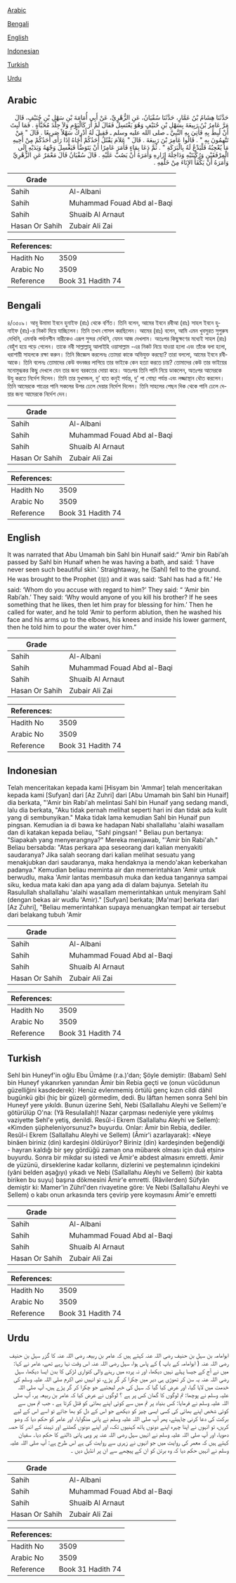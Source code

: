[Arabic](#arabic)

[Bengali](#bengali)

[English](#english)

[Indonesian](#indonesian)

[Turkish](#turkish)

[Urdu](#urdu)

## Arabic


<div dir="rtl" lang="ar" style={{fontSize:'larger',backgroundColor:'#f8f9fa',padding:20}}>
حَدَّثَنَا هِشَامُ بْنُ عَمَّارٍ، حَدَّثَنَا سُفْيَانُ، عَنِ الزُّهْرِيِّ، عَنْ أَبِي أُمَامَةَ بْنِ سَهْلِ بْنِ حُنَيْفٍ، قَالَ مَرَّ عَامِرُ بْنُ رَبِيعَةَ بِسَهْلِ بْنِ حُنَيْفٍ وَهُوَ يَغْتَسِلُ فَقَالَ لَمْ أَرَ كَالْيَوْمِ وَلاَ جِلْدَ مُخَبَّأَةٍ ‏.‏ فَمَا لَبِثَ أَنْ لُبِطَ بِهِ فَأُتِيَ بِهِ النَّبِيَّ ـ صلى الله عليه وسلم ـ فَقِيلَ لَهُ أَدْرِكْ سَهْلاً صَرِيعًا ‏.‏ قَالَ ‏"‏ مَنْ تَتَّهِمُونَ بِهِ ‏"‏ ‏.‏ قَالُوا عَامِرَ بْنَ رَبِيعَةَ ‏.‏ قَالَ ‏"‏ عَلاَمَ يَقْتُلُ أَحَدُكُمْ أَخَاهُ إِذَا رَأَى أَحَدُكُمْ مِنْ أَخِيهِ مَا يُعْجِبُهُ فَلْيَدْعُ لَهُ بِالْبَرَكَةِ ‏"‏ ‏.‏ ثُمَّ دَعَا بِمَاءٍ فَأَمَرَ عَامِرًا أَنْ يَتَوَضَّأَ فَيَغْسِلَ وَجْهَهُ وَيَدَيْهِ إِلَى الْمِرْفَقَيْنِ وَرُكْبَتَيْهِ وَدَاخِلَةَ إِزَارِهِ وَأَمَرَهُ أَنْ يَصُبَّ عَلَيْهِ ‏.‏ قَالَ سُفْيَانُ قَالَ مَعْمَرٌ عَنِ الزُّهْرِيِّ وَأَمَرَهُ أَنْ يَكْفَأَ الإِنَاءَ مِنْ خَلْفِهِ ‏.‏
</div>
<div style={{backgroundColor:'#f8f9fa',padding:20, marginBottom: 10}}><table> <thead> <tr> <th>Grade</th> <th></th> </tr> </thead> <tbody> <tr><td>Sahih</td><td>Al-Albani</td></tr><tr><td>Sahih</td><td>Muhammad Fouad Abd al-Baqi</td></tr><tr><td>Sahih</td><td>Shuaib Al Arnaut</td></tr><tr><td>Hasan Or Sahih</td><td>Zubair Ali Zai</td></tr></tbody></table><table> <thead> <tr> <th>References:</th> <th></th> </tr> </thead> <tbody><tr><td>Hadith No</td><td>3509</td></tr><tr><td>Arabic No</td><td>3509</td></tr><tr><td>Reference</td><td>Book 31 Hadith 74</td></tr></tbody></table></div>

## Bengali


<div dir="ltr" lang="bn" style={{fontSize:'larger',backgroundColor:'#f8f9fa',padding:20}}>
৪/৩৫০৯। আবূ উমামা ইবনে হুনাইফ (রাঃ) থেকে বর্ণিত। তিনি বলেন, আমের ইবনে রবীআ (রাঃ) সাহল ইবনে হুনাইফ (রাঃ)-র নিকট দিয়ে যাচ্ছিলেন। তিনি তখন গোসল করছিলেন। আমের (রাঃ) বলেন, আমি এমন খুবসুরত সুপুরুষ দেখিনি, এমনকি পর্দানশীন নারীকেও এরূপ সুন্দর দেখিনি, যেমন আজ দেখলাম। অতঃপর কিছুক্ষণের মধ্যেই সাহল (রাঃ) বেহুঁশ হয়ে পড়ে গেলেন। তাকে নবী সাল্লাল্লাহু আলাইহি ওয়াসাল্লাম -এর নিকট নিয়ে যাওয়া হলো এবং তাঁকে বলা হলো, ধরাশায়ী সাহলকে রক্ষা করুন। তিনি জিজ্ঞেস করলেনঃ তোমরা কাকে অভিযুক্ত করছো? তারা বললো, আমের ইবনে রবীআকে। তিনি বলেনঃ তোমাদের কেউ বদনজর লাগিয়ে তার ভাইকে কেন হত্যা করতে চায়? তোমাদের কেউ তার ভাইয়ের মনোমুগ্ধকর কিছু দেখলে যেন তার জন্য বরকতের দোয়া করে। অতঃপর তিনি পানি নিয়ে ডাকলেন, অতঃপর আমেরকে উযু করতে নির্দেশ দিলেন। তিনি তার মুখমন্ডল, দু’ হাত কনুই পর্যন্ত, দু’ পা গোছা পর্যন্ত এবং লজ্জাস্থান ধৌত করলেন। তিনি আমেরকে পাত্রের পানি সকলের উপর ঢেলে দেয়ার নির্দেশ দিলেন। তিনি সাহলের পেছন দিক থেকে পানি ঢেলে দেয়ার জন্য আমেরকে নির্দেশ দেন।
</div>
<div style={{backgroundColor:'#f8f9fa',padding:20, marginBottom: 10}}><table> <thead> <tr> <th>Grade</th> <th></th> </tr> </thead> <tbody> <tr><td>Sahih</td><td>Al-Albani</td></tr><tr><td>Sahih</td><td>Muhammad Fouad Abd al-Baqi</td></tr><tr><td>Sahih</td><td>Shuaib Al Arnaut</td></tr><tr><td>Hasan Or Sahih</td><td>Zubair Ali Zai</td></tr></tbody></table><table> <thead> <tr> <th>References:</th> <th></th> </tr> </thead> <tbody><tr><td>Hadith No</td><td>3509</td></tr><tr><td>Arabic No</td><td>3509</td></tr><tr><td>Reference</td><td>Book 31 Hadith 74</td></tr></tbody></table></div>

## English


<div dir="ltr" lang="en" style={{fontSize:'larger',backgroundColor:'#f8f9fa',padding:20}}>
It was narrated that Abu Umamah bin Sahl bin Hunaif said:“ ‘Amir bin Rabi’ah passed by Sahl bin Hunaif when he was having a bath, and said: ‘I have never seen such beautiful skin.’ Straightaway, he (Sahl) fell to the ground. He was brought to the Prophet (ﷺ) and it was said: ‘Sahl has had a fit.’ He said: ‘Whom do you accuse with regard to him?’ They said: “ ‘Amir bin Rabi’ah.’ They said: ‘Why would anyone of you kill his brother? If he sees something that he likes, then let him pray for blessing for him.’ Then he called for water, and he told ‘Amir to perform ablution, then he washed his face and his arms up to the elbows, his knees and inside his lower garment, then he told him to pour the water over him.”
</div>
<div style={{backgroundColor:'#f8f9fa',padding:20, marginBottom: 10}}><table> <thead> <tr> <th>Grade</th> <th></th> </tr> </thead> <tbody> <tr><td>Sahih</td><td>Al-Albani</td></tr><tr><td>Sahih</td><td>Muhammad Fouad Abd al-Baqi</td></tr><tr><td>Sahih</td><td>Shuaib Al Arnaut</td></tr><tr><td>Hasan Or Sahih</td><td>Zubair Ali Zai</td></tr></tbody></table><table> <thead> <tr> <th>References:</th> <th></th> </tr> </thead> <tbody><tr><td>Hadith No</td><td>3509</td></tr><tr><td>Arabic No</td><td>3509</td></tr><tr><td>Reference</td><td>Book 31 Hadith 74</td></tr></tbody></table></div>

## Indonesian


<div dir="ltr" lang="id" style={{fontSize:'larger',backgroundColor:'#f8f9fa',padding:20}}>
Telah menceritakan kepada kami [Hisyam bin 'Ammar] telah menceritakan kepada kami [Sufyan] dari [Az Zuhri] dari [Abu Umamah bin Sahl bin Hunaif] dia berkata, "'Amir bin Rabi'ah melintasi Sahl bin Hunaif yang sedang mandi, lalu dia berkata, "Aku tidak pernah melihat seperti hari ini dan tidak ada kulit yang di sembunyikan." Maka tidak lama kemudian Sahl bin Hunaif pun pingsan. Kemudian ia di bawa ke hadapan Nabi shallallahu 'alaihi wasallam dan di katakan kepada beliau, "Sahl pingsan! " Beliau pun bertanya: "Siapakah yang menyerangnya?" Mereka menjawab, "'Amir bin Rabi'ah." Beliau bersabda: "Atas perkara apa seseorang dari kalian menyakiti saudaranya? Jika salah seorang dari kalian melihat sesuatu yang menakjubkan dari saudaranya, maka hendaknya ia mendo'akan keberkahan padanya." Kemudian beliau meminta air dan memerintahkan 'Amir untuk berwudlu, maka 'Amir lantas membasuh muka dan kedua tangannya sampai siku, kedua mata kaki dan apa yang ada di dalam bajunya. Setelah itu Rasulullah shallallahu 'alaihi wasallam memerintahkan untuk menyiram Sahl (dengan bekas air wudlu 'Amir)." [Sufyan] berkata; [Ma'mar] berkata dari [Az Zuhri], "Beliau memerintahkan supaya menuangkan tempat air tersebut dari belakang tubuh 'Amir
</div>
<div style={{backgroundColor:'#f8f9fa',padding:20, marginBottom: 10}}><table> <thead> <tr> <th>Grade</th> <th></th> </tr> </thead> <tbody> <tr><td>Sahih</td><td>Al-Albani</td></tr><tr><td>Sahih</td><td>Muhammad Fouad Abd al-Baqi</td></tr><tr><td>Sahih</td><td>Shuaib Al Arnaut</td></tr><tr><td>Hasan Or Sahih</td><td>Zubair Ali Zai</td></tr></tbody></table><table> <thead> <tr> <th>References:</th> <th></th> </tr> </thead> <tbody><tr><td>Hadith No</td><td>3509</td></tr><tr><td>Arabic No</td><td>3509</td></tr><tr><td>Reference</td><td>Book 31 Hadith 74</td></tr></tbody></table></div>

## Turkish


<div dir="ltr" lang="tr" style={{fontSize:'larger',backgroundColor:'#f8f9fa',padding:20}}>
Sehl bin Huneyf'in oğlu Ebu Ümâme (r.a.)'dan; Şöyle demiştir: (Babam) Sehl bin Huneyf yıkanırken yanından Âmir bin Rebia geçti ve (onun vücûdunun güzelliğini kasdederek): Henüz evlenmemiş örtülü genç kızın cildi dâhil bugünkü gibi (hiç bir güzel) görmedim, dedi. Bu lâftan hemen sonra Sehl bin Huneyf yere yıkıldı. Bunun üzerine Sehl, Nebi (Sallallahu Aleyhi ve Sellem)'e götürülüp O'na: (Yâ Resulallah)! Nazar çarpması nedeniyle yere yıkılmış vaziyette Sehl'e yetiş, denildi. Resûl-i Ekrem (Sallallahu Aleyhi ve Sellem): «Kimden şüpheleniyorsunuz?» buyurdu. Onlar: Âmir bin Rebia, dediler. Resûl-i Ekrem (Sallallahu Aleyhi ve Sellem) (Âmir'i azarlayarak): «Neye binâen biriniz (din) kardeşini öldürüyor? Biriniz (din) kardeşinden beğendiği - hayran kaldığı bir şey gördüğü zaman ona mübarek olması için duâ etsin» buyurdu. Sonra bir mikdar su istedi ve Âmir'e abdest almasını emretti. Âmir de yüzünü, dirseklerine kadar kollarını, dizlerini ve peştemalının içindekini (yâni belden aşağıyı) yıkadı ve Nebi (Sallallahu Aleyhi ve Sellem) (bir kabta biriken bu suyu) başına dökmesini Âmir'e emretti. (Râvilerden) Süfyân demiştir ki: Mamer'in Zührî'den rivayetine göre: Ve Nebi (Sallallahu Aleyhi ve Sellem) o kabı onun arkasında ters çevirip yere koymasını Âmir'e emretti
</div>
<div style={{backgroundColor:'#f8f9fa',padding:20, marginBottom: 10}}><table> <thead> <tr> <th>Grade</th> <th></th> </tr> </thead> <tbody> <tr><td>Sahih</td><td>Al-Albani</td></tr><tr><td>Sahih</td><td>Muhammad Fouad Abd al-Baqi</td></tr><tr><td>Sahih</td><td>Shuaib Al Arnaut</td></tr><tr><td>Hasan Or Sahih</td><td>Zubair Ali Zai</td></tr></tbody></table><table> <thead> <tr> <th>References:</th> <th></th> </tr> </thead> <tbody><tr><td>Hadith No</td><td>3509</td></tr><tr><td>Arabic No</td><td>3509</td></tr><tr><td>Reference</td><td>Book 31 Hadith 74</td></tr></tbody></table></div>

## Urdu


<div dir="rtl" lang="ur" style={{fontSize:'larger',backgroundColor:'#f8f9fa',padding:20}}>
ابوامامہ بن سہل بن حنیف رضی اللہ عنہ کہتے ہیں کہ عامر بن ربیعہ رضی اللہ عنہ کا گزر سہل بن حنیف رضی اللہ عنہ ( ابوامامہ کے باپ ) کے پاس ہوا، سہل رضی اللہ عنہ اس وقت نہا رہے تھے، عامر نے کہا: میں نے آج کے جیسا پہلے نہیں دیکھا، اور نہ پردہ میں رہنے والی کنواری لڑکی کا بدن ایسا دیکھا، سہل رضی اللہ عنہ یہ سن کر تھوڑی ہی دیر میں چکرا کر گر پڑے، تو انہیں نبی اکرم صلی اللہ علیہ وسلم کی خدمت میں لایا گیا، اور عرض کیا گیا کہ سہل کی خبر لیجئیے جو چکرا کر گر پڑے ہیں، آپ صلی اللہ علیہ وسلم نے پوچھا: تم لوگوں کا گمان کس پر ہے ؟ لوگوں نے عرض کیا کہ عامر بن ربیعہ پر، آپ صلی اللہ علیہ وسلم نے فرمایا: کس بنیاد پر تم میں سے کوئی اپنے بھائی کو قتل کرتا ہے ، جب تم میں سے کوئی شخص اپنے بھائی کی کسی ایسی چیز کو دیکھے جو اس کے دل کو بھا جائے تو اسے اس کے لیے برکت کی دعا کرنی چاہیئے، پھر آپ صلی اللہ علیہ وسلم نے پانی منگوایا، اور عامر کو حکم دیا کہ وضو کریں، تو انہوں نے اپنا چہرہ اپنے دونوں ہاتھ کہنیوں تک، اور اپنے دونوں گھٹنے اور تہبند کے اندر کا حصہ دھویا، اور آپ صلی اللہ علیہ وسلم نے انہیں سہل رضی اللہ عنہ پر وہی پانی ڈالنے کا حکم دیا۔ سفیان کہتے ہیں کہ معمر کی روایت میں جو انہوں نے زہری سے روایت کی ہے اس طرح ہے: آپ صلی اللہ علیہ وسلم نے انہیں حکم دیا کہ وہ برتن کو ان کے پیچھے سے ان پر انڈیل دیں ۔
</div>
<div style={{backgroundColor:'#f8f9fa',padding:20, marginBottom: 10}}><table> <thead> <tr> <th>Grade</th> <th></th> </tr> </thead> <tbody> <tr><td>Sahih</td><td>Al-Albani</td></tr><tr><td>Sahih</td><td>Muhammad Fouad Abd al-Baqi</td></tr><tr><td>Sahih</td><td>Shuaib Al Arnaut</td></tr><tr><td>Hasan Or Sahih</td><td>Zubair Ali Zai</td></tr></tbody></table><table> <thead> <tr> <th>References:</th> <th></th> </tr> </thead> <tbody><tr><td>Hadith No</td><td>3509</td></tr><tr><td>Arabic No</td><td>3509</td></tr><tr><td>Reference</td><td>Book 31 Hadith 74</td></tr></tbody></table></div>